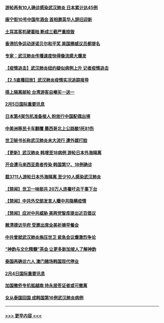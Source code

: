 #### [游轮再有10人确诊感染武汉肺炎 日本累计达45例](../pages/prog202/a102770476.md?t=02061055) 
#### [唐宁街10号中国年酒会 首相邀英华人辞旧迎新](../pages/prog202/a102770458.md?t=02061055) 
#### [土耳其客机硬着陆 断成三截严重损毁](../pages/prog202/a102770239.md?t=02061055) 
#### [香港抗争运动逐诺贝尔和平奖 美国挪威议员都提名](../pages/prog202/a102770390.md?t=02061055) 
#### [专家：武汉肺炎传播速度快得像流感大爆发](../pages/prog202/a102770132.md?t=02061055) 
#### [【疫情追击】武汉肺炎纽约疑似病例上升 记者疫情追击](../pages/prog202/a102770000.md?t=02061055) 
#### [【2.5直播回放】武汉肺炎疫情实况追踪报导](../pages/prog202/a102769913.md?t=02061055) 
#### [搭上隔离邮轮 台湾游客自嘲买一送一](../pages/prog202/a102769845.md?t=02061055) 
#### [2月5日国际重要讯息](../pages/prog202/a102769821.md?t=02061055) 
#### [日本第4架包机准备接人 盼放行中国配偶出境](../pages/prog202/a102769765.md?t=02061055) 
#### [中美洲移民卡车翻覆 墨西哥北上公路酿1死81伤](../pages/prog202/a102769703.md?t=02061055) 
#### [世卫秘书长称武汉肺炎未大流行 遭外媒打脸](../pages/prog202/a102769679.md?t=02061055) 
#### [【更新】武汉肺炎 韩增至18病例 游轮日本外海隔离](../pages/prog202/a102758911.md?t=02061055) 
#### [开会遭马来西亚患者传染 韩国第17、18例确诊](../pages/prog202/a102769600.md?t=02061055) 
#### [载3711人游轮日本外海隔离 至少10人感染武汉肺炎](../pages/prog202/a102769538.md?t=02061055) 
#### [【禁闻】世卫一味挺共 20万人连署吁总干事下台](../pages/prog202/a102769445.md?t=02061055) 
#### [【禁闻】中共外交部发言人曝中共隐瞒疫情](../pages/prog202/a102769400.md?t=02061055) 
#### [【禁闻】应对中共威胁 美两党智库提出近百倡议](../pages/prog202/a102769357.md?t=02061055) 
#### [赖清德访华府  受邀出席全美祈祷早餐会](../pages/prog202/a102769350.md?t=02061055) 
#### [中共曾就武汉肺炎施压世卫 紧急会议爆激烈争论](../pages/prog202/a102769312.md?t=02061055) 
#### [“神韵与文化精髓”茶会 让更多新加坡人了解神韵](../pages/prog202/a102769286.md?t=02061055) 
#### [泰国再确诊六人 澳门赌场韩国现代停业](../pages/prog202/a102769239.md?t=02061055) 
#### [2月4日国际重要讯息](../pages/prog202/a102768884.md?t=02061055) 
#### [加国撤侨专机抵越南 持永居签证者或可撤离](../pages/prog202/a102768877.md?t=02061055) 
#### [女从泰国回国 成韩国第16例武汉肺炎病例](../pages/prog202/a102768669.md?t=02061055) 

----
#### [ >>> 更早内容 <<< ](../indexes/prog202-earlier.md)
